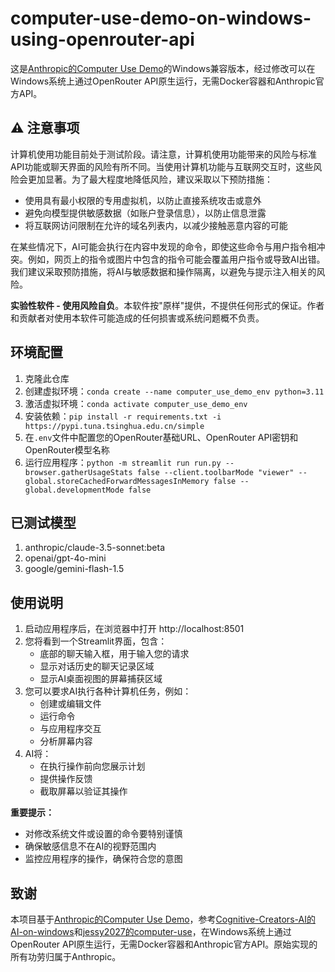 # computer-use-demo-on-windows-using-openrouter-api

这是[Anthropic的Computer Use Demo](https://github.com/anthropics/anthropic-quickstarts/tree/main/computer-use-demo)的Windows兼容版本，经过修改可以在Windows系统上通过OpenRouter API原生运行，无需Docker容器和Anthropic官方API。

## ⚠️ 注意事项

计算机使用功能目前处于测试阶段。请注意，计算机使用功能带来的风险与标准API功能或聊天界面的风险有所不同。当使用计算机功能与互联网交互时，这些风险会更加显著。为了最大程度地降低风险，建议采取以下预防措施：

- 使用具有最小权限的专用虚拟机，以防止直接系统攻击或意外
- 避免向模型提供敏感数据（如账户登录信息），以防止信息泄露
- 将互联网访问限制在允许的域名列表内，以减少接触恶意内容的可能

在某些情况下，AI可能会执行在内容中发现的命令，即使这些命令与用户指令相冲突。例如，网页上的指令或图片中包含的指令可能会覆盖用户指令或导致AI出错。我们建议采取预防措施，将AI与敏感数据和操作隔离，以避免与提示注入相关的风险。

**实验性软件 - 使用风险自负**。本软件按"原样"提供，不提供任何形式的保证。作者和贡献者对使用本软件可能造成的任何损害或系统问题概不负责。

## 环境配置

1. 克隆此仓库
2. 创建虚拟环境：`conda create --name computer_use_demo_env python=3.11`
3. 激活虚拟环境：`conda activate computer_use_demo_env`
4. 安装依赖：`pip install -r requirements.txt -i https://pypi.tuna.tsinghua.edu.cn/simple`
5. 在`.env`文件中配置您的OpenRouter基础URL、OpenRouter API密钥和OpenRouter模型名称
6. 运行应用程序：`python -m streamlit run run.py --browser.gatherUsageStats false --client.toolbarMode "viewer" --global.storeCachedForwardMessagesInMemory false --global.developmentMode false`

## 已测试模型

1. anthropic/claude-3.5-sonnet:beta
2. openai/gpt-4o-mini
3. google/gemini-flash-1.5

## 使用说明

1. 启动应用程序后，在浏览器中打开 http://localhost:8501
2. 您将看到一个Streamlit界面，包含：
   - 底部的聊天输入框，用于输入您的请求
   - 显示对话历史的聊天记录区域
   - 显示AI桌面视图的屏幕捕获区域
3. 您可以要求AI执行各种计算机任务，例如：
   - 创建或编辑文件
   - 运行命令
   - 与应用程序交互
   - 分析屏幕内容
4. AI将：
   - 在执行操作前向您展示计划
   - 提供操作反馈
   - 截取屏幕以验证其操作

**重要提示：**
- 对修改系统文件或设置的命令要特别谨慎
- 确保敏感信息不在AI的视野范围内
- 监控应用程序的操作，确保符合您的意图

## 致谢

本项目基于[Anthropic的Computer Use Demo](https://github.com/anthropics/anthropic-quickstarts/tree/main/computer-use-demo)，参考[Cognitive-Creators-AI的AI-on-windows](https://github.com/Cognitive-Creators-AI/AI-on-windows)和[jessy2027的computer-use](https://github.com/jessy2027/computer-use)，在Windows系统上通过OpenRouter API原生运行，无需Docker容器和Anthropic官方API。原始实现的所有功劳归属于Anthropic。
